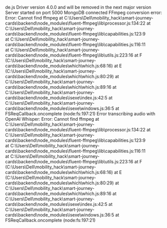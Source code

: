de.js Driver version 4.0.0 and will be removed in the next major version
Server started on port 5000
MongoDB connected
FFmpeg conversion error: Error: Cannot find ffmpeg
    at C:\Users\Dell\mobility_hack\smart-journey-cards\backend\node_modules\fluent-ffmpeg\lib\processor.js:134:22
    at C:\Users\Dell\mobility_hack\smart-journey-cards\backend\node_modules\fluent-ffmpeg\lib\capabilities.js:123:9        
    at C:\Users\Dell\mobility_hack\smart-journey-cards\backend\node_modules\fluent-ffmpeg\lib\capabilities.js:116:11       
    at C:\Users\Dell\mobility_hack\smart-journey-cards\backend\node_modules\fluent-ffmpeg\lib\utils.js:223:16
    at F (C:\Users\Dell\mobility_hack\smart-journey-cards\backend\node_modules\which\which.js:68:16)
    at E (C:\Users\Dell\mobility_hack\smart-journey-cards\backend\node_modules\which\which.js:80:29)
    at C:\Users\Dell\mobility_hack\smart-journey-cards\backend\node_modules\which\which.js:89:16
    at C:\Users\Dell\mobility_hack\smart-journey-cards\backend\node_modules\isexe\index.js:42:5
    at C:\Users\Dell\mobility_hack\smart-journey-cards\backend\node_modules\isexe\windows.js:36:5
    at FSReqCallback.oncomplete (node:fs:197:21)
Error transcribing audio with OpenAI Whisper: Error: Cannot find ffmpeg
    at C:\Users\Dell\mobility_hack\smart-journey-cards\backend\node_modules\fluent-ffmpeg\lib\processor.js:134:22
    at C:\Users\Dell\mobility_hack\smart-journey-cards\backend\node_modules\fluent-ffmpeg\lib\capabilities.js:123:9        
    at C:\Users\Dell\mobility_hack\smart-journey-cards\backend\node_modules\fluent-ffmpeg\lib\capabilities.js:116:11       
    at C:\Users\Dell\mobility_hack\smart-journey-cards\backend\node_modules\fluent-ffmpeg\lib\utils.js:223:16
    at F (C:\Users\Dell\mobility_hack\smart-journey-cards\backend\node_modules\which\which.js:68:16)
    at E (C:\Users\Dell\mobility_hack\smart-journey-cards\backend\node_modules\which\which.js:80:29)
    at C:\Users\Dell\mobility_hack\smart-journey-cards\backend\node_modules\which\which.js:89:16
    at C:\Users\Dell\mobility_hack\smart-journey-cards\backend\node_modules\isexe\index.js:42:5
    at C:\Users\Dell\mobility_hack\smart-journey-cards\backend\node_modules\isexe\windows.js:36:5
    at FSReqCallback.oncomplete (node:fs:197:21)
